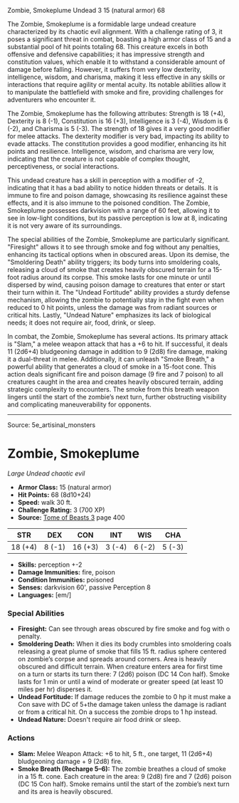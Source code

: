 <MonsterName/>Zombie, Smokeplume</MonsterName>
<CreatureType/>Undead</CreatureType>
<CR/>3</CR>
<AC/>15 (natural armor)</AC>
<HP/>68</HP>
<summary>The Zombie, Smokeplume is a formidable large undead creature characterized by its chaotic evil alignment. With a challenge rating of 3, it poses a significant threat in combat, boasting a high armor class of 15 and a substantial pool of hit points totaling 68. This creature excels in both offensive and defensive capabilities; it has impressive strength and constitution values, which enable it to withstand a considerable amount of damage before falling. However, it suffers from very low dexterity, intelligence, wisdom, and charisma, making it less effective in any skills or interactions that require agility or mental acuity. Its notable abilities allow it to manipulate the battlefield with smoke and fire, providing challenges for adventurers who encounter it.</summary>

<detail>

The Zombie, Smokeplume has the following attributes: Strength is 18 (+4), Dexterity is 8 (-1), Constitution is 16 (+3), Intelligence is 3 (-4), Wisdom is 6 (-2), and Charisma is 5 (-3). The strength of 18 gives it a very good modifier for melee attacks. The dexterity modifier is very bad, impacting its ability to evade attacks. The constitution provides a good modifier, enhancing its hit points and resilience. Intelligence, wisdom, and charisma are very low, indicating that the creature is not capable of complex thought, perceptiveness, or social interactions.

This undead creature has a skill in perception with a modifier of -2, indicating that it has a bad ability to notice hidden threats or details. It is immune to fire and poison damage, showcasing its resilience against these effects, and it is also immune to the poisoned condition. The Zombie, Smokeplume possesses darkvision with a range of 60 feet, allowing it to see in low-light conditions, but its passive perception is low at 8, indicating it is not very aware of its surroundings.

The special abilities of the Zombie, Smokeplume are particularly significant. "Firesight" allows it to see through smoke and fog without any penalties, enhancing its tactical options when in obscured areas. Upon its demise, the "Smoldering Death" ability triggers; its body turns into smoldering coals, releasing a cloud of smoke that creates heavily obscured terrain for a 15-foot radius around its corpse. This smoke lasts for one minute or until dispersed by wind, causing poison damage to creatures that enter or start their turn within it. The "Undead Fortitude" ability provides a sturdy defense mechanism, allowing the zombie to potentially stay in the fight even when reduced to 0 hit points, unless the damage was from radiant sources or critical hits. Lastly, "Undead Nature" emphasizes its lack of biological needs; it does not require air, food, drink, or sleep.

In combat, the Zombie, Smokeplume has several actions. Its primary attack is "Slam," a melee weapon attack that has a +6 to hit. If successful, it deals 11 (2d6+4) bludgeoning damage in addition to 9 (2d8) fire damage, making it a dual-threat in melee. Additionally, it can unleash "Smoke Breath," a powerful ability that generates a cloud of smoke in a 15-foot cone. This action deals significant fire and poison damage (9 fire and 7 poison) to all creatures caught in the area and creates heavily obscured terrain, adding strategic complexity to encounters. The smoke from this breath weapon lingers until the start of the zombie’s next turn, further obstructing visibility and complicating maneuverability for opponents.</detail>



---

Source: 5e_artisinal_monsters

# Zombie, Smokeplume

*Large* *Undead* *chaotic evil*

- **Armor Class:** 15 (natural armor)
- **Hit Points:** 68 (8d10+24)
- **Speed:** walk 30 ft.
- **Challenge Rating:** 3 (700 XP)
- **Source:** [Tome of Beasts 3](https://koboldpress.com/kpstore/product/tome-of-beasts-3-for-5th-edition/) page 400

| STR | DEX | CON | INT | WIS | CHA |
| --- | --- | --- | --- | --- | --- |
| 18 (+4) | 8 (-1) | 16 (+3) | 3 (-4) | 6 (-2) | 5 (-3) |

- **Skills:** perception +-2
- **Damage Immunities:** fire, poison
- **Condition Immunities:** poisoned
- **Senses:** darkvision 60', passive Perception 8
- **Languages:** [em/]

### Special Abilities

- **Firesight:** Can see through areas obscured by fire smoke and fog with o penalty.
- **Smoldering Death:** When it dies its body crumbles into smoldering coals releasing a great plume of smoke that fills 15 ft. radius sphere centered on zombie’s corpse and spreads around corners. Area is heavily obscured and difficult terrain. When creature enters area for first time on a turn or starts its turn there: 7 (2d6) poison (DC 14 Con half). Smoke lasts for 1 min or until a wind of moderate or greater speed (at least 10 miles per hr) disperses it.
- **Undead Fortitude:** If damage reduces the zombie to 0 hp it must make a Con save with DC of 5+the damage taken unless the damage is radiant or from a critical hit. On a success the zombie drops to 1 hp instead.
- **Undead Nature:** Doesn't require air food drink or sleep.

### Actions

- **Slam:** Melee Weapon Attack: +6 to hit, 5 ft., one target, 11 (2d6+4) bludgeoning damage + 9 (2d8) fire.
- **Smoke Breath (Recharge 5–6):** The zombie breathes a cloud of smoke in a 15 ft. cone. Each creature in the area: 9 (2d8) fire and 7 (2d6) poison (DC 15 Con half). Smoke remains until the start of the zombie’s next turn and its area is heavily obscured.




